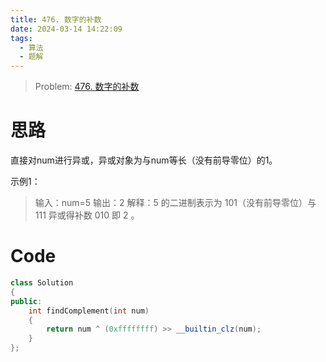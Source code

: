```yaml
---
title: 476. 数字的补数
date: 2024-03-14 14:22:09
tags: 
  - 算法
  - 题解
---
```



> Problem: [476. 数字的补数](https://leetcode.cn/problems/number-complement/description/)

# 思路

直接对num进行异或，异或对象为与num等长（没有前导零位）的1。

示例1：

> 输入：num=5
> 输出：2
> 解释：5 的二进制表示为 101（没有前导零位）与 111 异或得补数 010 即 2 。


# Code
```C++
class Solution
{
public:
    int findComplement(int num)
    {
        return num ^ (0xffffffff) >> __builtin_clz(num);
    }
};
```
  

